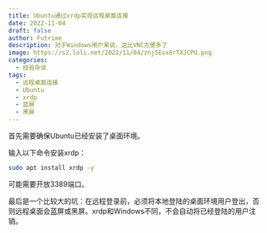 ```yaml
---
title: Ubuntu通过xrdp实现远程桌面连接
date: 2022-11-04
draft: false
author: Futrime
description: 对于Windows用户来说，这比VNC方便多了
image: https://s2.loli.net/2022/11/04/znj5Esx8rTXJCPU.png
categories:
  - 经验杂谈
tags:
  - 远程桌面连接
  - Ubuntu
  - xrdp
  - 蓝屏
  - 黑屏
---
```


首先需要确保Ubuntu已经安装了桌面环境。

输入以下命令安装xrdp：

```bash
sudo apt install xrdp -y
```

可能需要开放3389端口。

最后是一个比较大的坑：在远程登录前，必须将本地登陆的桌面环境用户登出，否则远程桌面会蓝屏或黑屏。xrdp和Windows不同，不会自动将已经登陆的用户注销。